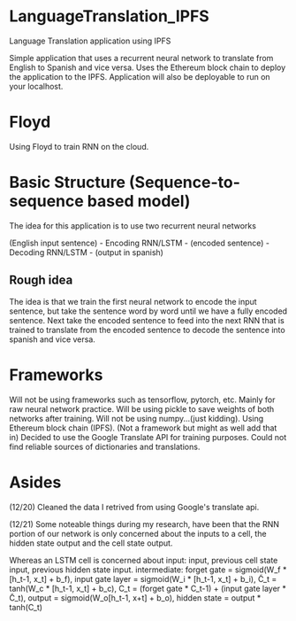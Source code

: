 # LanguageTranslation_IPFS

Language Translation application using IPFS

Simple application that uses a recurrent neural network to translate from English to Spanish and vice versa.
Uses the Ethereum block chain to deploy the application to the IPFS.
Application will also be deployable to run on your localhost.

# Floyd

Using Floyd to train RNN on the cloud.

# Basic Structure (Sequence-to-sequence based model)

The idea for this application is to use two recurrent neural networks

(English input sentence) - Encoding RNN/LSTM - (encoded sentence) - Decoding RNN/LSTM - (output in spanish)

## Rough idea

The idea is that we train the first neural network to encode the input sentence, but take the sentence word by word until we have a fully encoded sentence. Next take the encoded sentence to feed into the next RNN that is trained to translate from the encoded sentence to decode the sentence into spanish and vice versa.

# Frameworks

Will not be using frameworks such as tensorflow, pytorch, etc.
Mainly for raw neural network practice.
Will be using pickle to save weights of both networks after training.
Will not be using numpy...(just kidding).
Using Ethereum block chain (IPFS). (Not a framework but might as well add that in)
Decided to use the Google Translate API for training purposes. Could not find reliable sources of dictionaries and translations.

# Asides
(12/20)
Cleaned the data I retrived from using Google's translate api.

(12/21)
Some noteable things during my research, have been that the RNN portion of our network is only concerned about the inputs to a cell, the hidden state output and the cell state output.

Whereas an LSTM cell is concerned about 
input: input, previous cell state input, previous hidden state input.
intermediate: forget gate = sigmoid(W_f * [h_t-1, x_t] + b_f), 
			  input gate layer = sigmoid(W_i * [h_t-1, x_t] + b_i),
			  C̃_t = tanh(W_c * [h_t-1, x_t] + b_c),
			  C_t = (forget gate * C_t-1) + (input gate layer * C̃_t),
			  output = sigmoid(W_o[h_t-1, x+t] + b_o),
			  hidden state = output * tanh(C_t)


